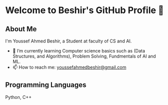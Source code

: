 # Welcome to Beshir's GitHub Profile 👋

## About Me

I'm Youssef Ahmed Beshir, a Student at faculty of CS and AI. 

- 🌱 I’m currently learning Computer science basics such as (Data Structures, and Algorithms), Problem Solving, Fundmentals of AI and ML.
- 📫 How to reach me: youssefahmedbeshir@gmail.com
  
## Programming Languages
Python, C++


<!---
beshirr/beshirr is a ✨ special ✨ repository because its `README.md` (this file) appears on your GitHub profile.
You can click the Preview link to take a look at your changes.
--->
